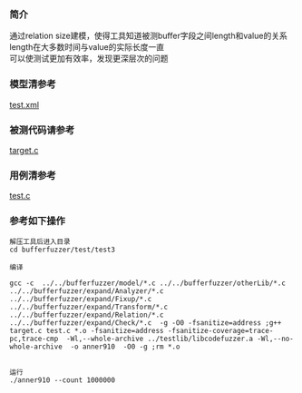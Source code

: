 ### 简介
通过relation size建模，使得工具知道被测buffer字段之间length和value的关系  
length在大多数时间与value的实际长度一直  
可以使测试更加有效率，发现更深层次的问题  


### 模型清参考  
[test.xml](../../test/test3/test.xml)

### 被测代码请参考  

[target.c](../../test/test3/target.c)


### 用例清参考  
[test.c](../../test/test3/test.c)


### 参考如下操作

```
解压工具后进入目录
cd bufferfuzzer/test/test3

编译

gcc -c  ../../bufferfuzzer/model/*.c ../../bufferfuzzer/otherLib/*.c ../../bufferfuzzer/expand/Analyzer/*.c  ../../bufferfuzzer/expand/Fixup/*.c  ../../bufferfuzzer/expand/Transform/*.c ../../bufferfuzzer/expand/Relation/*.c  ../../bufferfuzzer/expand/Check/*.c  -g -O0 -fsanitize=address ;g++ target.c test.c *.o -fsanitize=address -fsanitize-coverage=trace-pc,trace-cmp  -Wl,--whole-archive ../testlib/libcodefuzzer.a -Wl,--no-whole-archive  -o anner910  -O0 -g ;rm *.o


运行
./anner910 --count 1000000
```
 